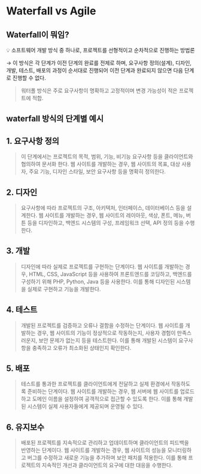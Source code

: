 # Waterfall vs Agile

## Waterfall이 뭐임?

<aside>
💡 소프트웨어 개발 방식 중 하나로, 프로젝트를 선형적이고 순차적으로 진행하는 방법론

</aside>

→ 이 방식은 각 단계가 이전 단계의 완료를 전제로 하며, 요구사항 정의(설계), 디자인, 개발, 테스트, 배포의 과정이 순서대로 진행되어 이전 단계과 완료되지 않으면 다음 단계로 진행할 수 없다.

> 워터폴 방식은 주로 요구사항이 명확하고 고정적이며 변경 가능성이 적은 프로젝트에 적합.

## waterfall 방식의 단계별 예시

## 1. 요구사항 정의

> 이 단계에서는 프로젝트의 목적, 범위, 기능, 비기능 요구사항 등을 클라이언트와 협의하여 문서화 한다. 웹 사이트를 개발하는 경우, 웹 사이트의 목표, 대상 사용자, 주요 기능, 디자인 스타일, 보안 요구사항 등을 명확히 정의한다.

## 2. 디자인

> 요구사항에 따라 프로젝트의 구조, 아키텍처, 인터페이스, 데이터베이스 등을 설계한다. 웹 사이트를 개발하는 경우, 웹 사이트의 레이아웃, 색상, 폰트, 메뉴, 버튼 등을 디자인하고, 백엔드 시스템의 구성, 프레임워크 선택, API 정의 등을 수행한다.

## 3. 개발

> 디자인에 따라 실제로 프로젝트를 구현하는 단계이다. 웹 사이트를 개발하는 경우, HTML, CSS, JavaScript 등을 사용하여 프론트엔드를 코딩하고, 백엔드를 구성하기 위해 PHP, Python, Java 등을 사용한다. 이를 통해 디자인된 시스템을 실제로 구현하고 기능을 개발한다.

## 4. 테스트

> 개발된 프로젝트를 검증하고 오류나 결함을 수정하는 단계이다. 웹 사이트를 개발하는 경우, 웹 사이트의 기능이 정상적으로 작동하는지, 사용자 경험이 만족스러운지, 보안 문제가 없는지 등을 테스트한다. 이를 통해 개발된 시스템이 요구사항을 충족하고 오류가 최소화된 상태인지 확인한다.

## 5. 배포

> 테스트를 통과한 프로젝트를 클라이언트에게 전달하고 실제 환경에서 작동하도록 준비하는 단계이다. 웹 사이트를 개발하는 경우, 웹 서버에 웹 사이트를 업로드하고 도메인 이름을 설정하여 공객적으로 접근할 수 있도록 한다. 이를 통해 개발된 시스템이 실제 사용자들에게 제공되며 운영될 수 있다.

## 6. 유지보수

> 배포된 프로젝트를 지속적으로 관리하고 업데이트하며 클라이언트의 피드백을 반영하는 단계이다. 웹 사이트를 개발하는 경우, 웹 사이트의 성능을 모니터링하고 버그를 수정하고 새로운 기능을 추가하며 보안 패치를 적용한다. 이를 통해 프로젝트의 지속적인 개선과 클라이언트의 요구에 대한 대응을 수행한다.
